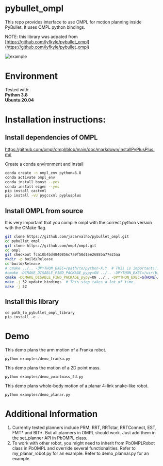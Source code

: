 # pybullet_ompl
This repo provides interface to use OMPL for motion planning inside PyBullet. It uses OMPL python bindings.

NOTE: this library was adpated from [https://github.com/lyfkyle/pybullet_ompl](https://github.com/lyfkyle/pybullet_ompl)


![example](/images/example.gif)

# Environment
Tested with:<br>
**Python 3.8**<br>
**Ubuntu 20.04**

# Installation instructions:

## Install dependencies of OMPL
https://github.com/ompl/ompl/blob/main/doc/markdown/installPyPlusPlus.md

Create a conda environment and install
```bash
conda create -n ompl_env python=3.8
conda activate ompl_env
conda install boost --yes
conda install eigen --yes
pip install castxml
pip install -vU pygccxml pyplusplus
```

## Install OMPL from source
It is very important that you compile ompl with the correct python version with the CMake flag.
```bash
git clone https://github.com/jacarvalho/pybullet_ompl.git
cd pybullet_ompl
git clone https://github.com/ompl/ompl.git
cd ompl
git checkout fca10b4bd4840856c7a9f50d1ee2688ba77e25aa
mkdir -p build/Release
cd build/Release
# cmake ../.. -DPYTHON_EXEC=/path/to/python-X.Y  # This is important!!! Make sure you are pointing to the correct python version.
#cmake -DCMAKE_DISABLE_FIND_PACKAGE_pypy=ON ../.. -DPYTHON_EXEC=/usr/bin/python
cmake -DCMAKE_DISABLE_FIND_PACKAGE_pypy=ON ../.. -DPYTHON_EXEC=${HOME}/miniconda3/envs/${CONDA_DEFAULT_ENV}/bin/python
make -j 32 update_bindings  # This step takes a lot of time.
make -j 32
```

## Install this library
```
cd path_to_pybullet_ompl_library
pip install -e .
```

# Demo
This demo plans the arm motion of a Franka robot.
```
python examples/demo_franka.py
```

This demo plans the motion of a 2D point mass.
```
python examples/demo_pointmass_2d.py
```

This demo plans whole-body motion of a planar 4-link snake-like robot.
```
python examples/demo_planar.py
```

# Additional Information
1. Currently tested planners include PRM, RRT, RRTstar, RRTConnect, EST, FMT* and BIT*. But all planners in OMPL should work. Just add them in the set_planner API in PbOMPL class.
2. To work with other robot, you might need to inherit from PbOMPLRobot class in PbOMPL and override several functionalities. Refer to my_planar_robot.py for an example. Refer to demo_plannar.py for an example.
